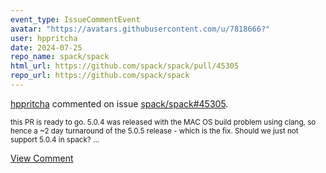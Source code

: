 ```yaml
---
event_type: IssueCommentEvent
avatar: "https://avatars.githubusercontent.com/u/7818666?"
user: hppritcha
date: 2024-07-25
repo_name: spack/spack
html_url: https://github.com/spack/spack/pull/45305
repo_url: https://github.com/spack/spack
---
```


<a href='https://github.com/hppritcha' target='_blank'>hppritcha</a> commented on issue <a href='https://github.com/spack/spack/pull/45305' target='_blank'>spack/spack#45305</a>.

<small>this PR is ready to go.  5.0.4 was released with the MAC OS build problem using clang, so hence a ~2 day turnaround of the 5.0.5 release - which is the fix.  Should we just not support 5.0.4 in spack?  ...</small>

<a href='https://github.com/spack/spack/pull/45305' target='_blank'>View Comment</a>